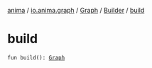 [anima](../../../index.md) / [io.anima.graph](../../index.md) / [Graph](../index.md) / [Builder](index.md) / [build](./build.md)

# build

`fun build(): `[`Graph`](../index.md)